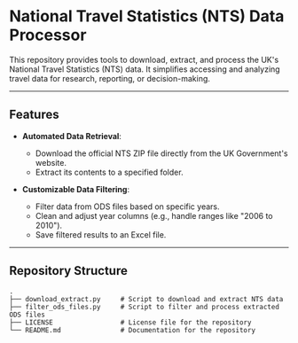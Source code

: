 # National Travel Statistics (NTS) Data Processor

This repository provides tools to download, extract, and process the UK's National Travel Statistics (NTS) data. It simplifies accessing and analyzing travel data for research, reporting, or decision-making.

---

## Features

- **Automated Data Retrieval**: 
  - Download the official NTS ZIP file directly from the UK Government's website.
  - Extract its contents to a specified folder.

- **Customizable Data Filtering**:
  - Filter data from ODS files based on specific years.
  - Clean and adjust year columns (e.g., handle ranges like "2006 to 2010").
  - Save filtered results to an Excel file.

---

## Repository Structure

```plaintext
.
├── download_extract.py     # Script to download and extract NTS data
├── filter_ods_files.py     # Script to filter and process extracted ODS files
├── LICENSE                 # License file for the repository
└── README.md               # Documentation for the repository
